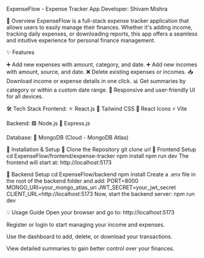  ExpenseFlow - Expense Tracker App
Developer: Shivam Mishra

📘 Overview
ExpenseFlow is a full-stack expense tracker application that allows users to easily manage their finances. Whether it's adding income, tracking daily expenses, or downloading reports, this app offers a seamless and intuitive experience for personal finance management.

✨ Features

➕ Add new expenses with amount, category, and date.
➕ Add new incomes with amount, source, and date.
❌ Delete existing expenses or incomes.
📥 Download income or expense details in one click.
📊 Get summaries by category or within a custom date range.
📱 Responsive and user-friendly UI for all devices.

🛠️ Tech Stack
Frontend:
⚛️ React.js
💨 Tailwind CSS
🎨 React Icons
⚡ Vite

Backend:
🟩 Node.js
🚂 Express.js

Database:
🍃 MongoDB (Cloud - MongoDB Atlas)

🚀 Installation & Setup
📁 Clone the Repository
git clone url
🔧 Frontend Setup
cd ExpenseFlow/frontend/expense-tracker
npm install
npm run dev
The frontend will start at: http://localhost:5173

🔧 Backend Setup
cd ExpenseFlow/backend
npm install
Create a .env file in the root of the backend folder and add:
PORT=8000
MONGO_URI=your_mongo_atlas_uri
JWT_SECRET=your_jwt_secret
CLIENT_URL=http://localhost:5173
Now, start the backend server:
npm run dev

💡 Usage Guide
Open your browser and go to: http://localhost:5173

Register or login to start managing your income and expenses.

Use the dashboard to add, delete, or download your transactions.

View detailed summaries to gain better control over your finances.
